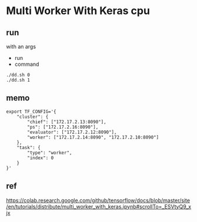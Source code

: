 # Multi Worker With Keras cpu



## run

with an args
- run 
- command

```
./dd.sh 0
./dd.sh 1
```

## memo

```
export TF_CONFIG='{
    "cluster": {
        "chief": ["172.17.2.13:8090"],
        "ps": ["172.17.2.16:8090"],
        "evaluator": ["172.17.2.12:8090"],
        "worker": ["172.17.2.14:8090", "172.17.2.10:8090"]
    },
    "task": {
        "type": "worker",
        "index": 0
    }
}'
```

## ref

https://colab.research.google.com/github/tensorflow/docs/blob/master/site/en/tutorials/distribute/multi_worker_with_keras.ipynb#scrollTo=_ESVtyQ9_xjx





